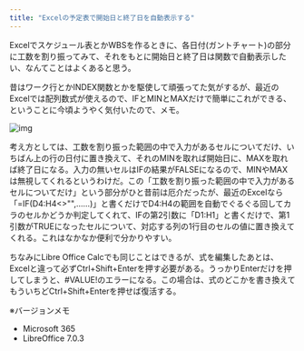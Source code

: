 ```yaml
---
title: "Excelの予定表で開始日と終了日を自動表示する"
---
```


Excelでスケジュール表とかWBSを作るときに、各日付(ガントチャート)の部分に工数を割り振ってみて、それをもとに開始日と終了日は関数で自動表示したい、なんてことはよくあると思う。

昔はワーク行とかINDEX関数とかを駆使して頑張ってた気がするが、最近のExcelでは配列数式が使えるので、IFとMINとMAXだけで簡単にこれができる、ということに今頃ようやく気付いたので、メモ。

![img](img/20201213-001.png)

考え方としては、工数を割り振った範囲の中で入力があるセルについてだけ、いちばん上の行の日付に置き換えて、それのMINを取れば開始日に、MAXを取れば終了日になる。入力の無いセルはIFの結果がFALSEになるので、MINやMAXは無視してくれるというわけだ。この「工数を割り振った範囲の中で入力があるセルについてだけ」という部分がひと昔前は厄介だったが、最近のExcelなら「=IF(D4:H4<>"",……)」と書くだけでD4:H4の範囲を自動でぐるぐる回してカラのセルかどうか判定してくれて、IFの第2引数に「D1:H1」と書くだけで、第1引数がTRUEになったセルについて、対応する列の1行目のセルの値に置き換えてくれる。これはなかなか便利で分かりやすい。

ちなみにLibre Office Calcでも同じことはできるが、式を編集したあとは、Excelと違って必ずCtrl+Shift+Enterを押す必要がある。うっかりEnterだけを押してしまうと、#VALUE!のエラーになる。この場合は、式のどこかを書き換えてもういちどCtrl+Shift+Enterを押せば復活する。

※バージョンメモ

- Microsoft 365
- LibreOffice 7.0.3

